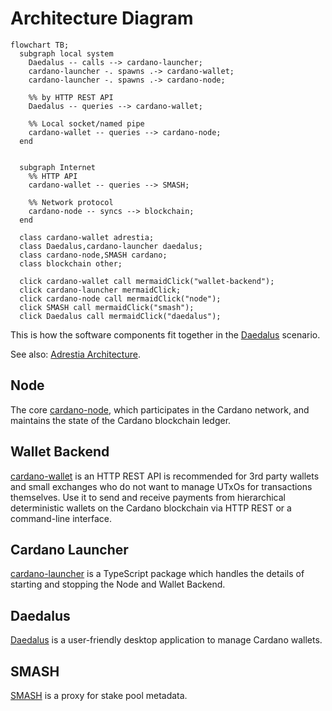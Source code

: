 # Architecture Diagram

```mermaid
flowchart TB;
  subgraph local system
    Daedalus -- calls --> cardano-launcher;
    cardano-launcher -. spawns .-> cardano-wallet;
    cardano-launcher -. spawns .-> cardano-node;

    %% by HTTP REST API
    Daedalus -- queries --> cardano-wallet;

    %% Local socket/named pipe
    cardano-wallet -- queries --> cardano-node;
  end


  subgraph Internet
    %% HTTP API
    cardano-wallet -- queries --> SMASH;

    %% Network protocol
    cardano-node -- syncs --> blockchain;
  end

  class cardano-wallet adrestia;
  class Daedalus,cardano-launcher daedalus;
  class cardano-node,SMASH cardano;
  class blockchain other;

  click cardano-wallet call mermaidClick("wallet-backend");
  click cardano-launcher mermaidClick;
  click cardano-node call mermaidClick("node");
  click SMASH call mermaidClick("smash");
  click Daedalus call mermaidClick("daedalus");
```

This is how the software components fit together in the [Daedalus](#daedalus) scenario.

See also: [Adrestia Architecture](adrestia-architecture.md).

## Node

The core [cardano-node], which participates in the Cardano network, and maintains the state of the Cardano blockchain ledger.

## Wallet Backend

[cardano-wallet] is an HTTP REST API is recommended for 3rd party wallets and small exchanges who do not want to manage UTxOs for transactions themselves. Use it to send and receive payments from hierarchical deterministic wallets on the Cardano blockchain via HTTP REST or a command-line interface.

## Cardano Launcher

[cardano-launcher] is a TypeScript package which handles the details of starting and stopping the Node and Wallet Backend.

## Daedalus

[Daedalus] is a user-friendly desktop application to manage Cardano wallets.

## SMASH

[SMASH] is a proxy for stake pool metadata.

[cardano-node]: https://github.com/input-output-hk/cardano-node
[cardano-wallet]: https://github.com/cardano-foundation/cardano-wallet
[cardano-launcher]: https://github.com/input-output-hk/cardano-launcher
[daedalus]: https://github.com/input-output-hk/daedalus
[SMASH]: https://github.com/input-output-hk/smash
